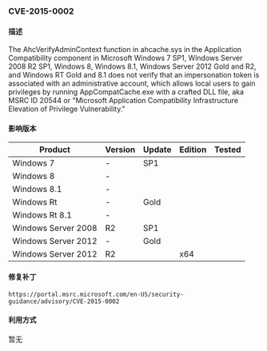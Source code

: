 ### CVE-2015-0002

#### 描述

The AhcVerifyAdminContext function in ahcache.sys in the Application Compatibility component in Microsoft Windows 7 SP1, Windows Server 2008 R2 SP1, Windows 8, Windows 8.1, Windows Server 2012 Gold and R2, and Windows RT Gold and 8.1 does not verify that an impersonation token is associated with an administrative account, which allows local users to gain privileges by running AppCompatCache.exe with a crafted DLL file, aka MSRC ID 20544 or "Microsoft Application Compatibility Infrastructure Elevation of Privilege Vulnerability."

#### 影响版本

| Product             | Version | Update | Edition | Tested |
| ------------------- | ------- | ------ | ------- | ------ |
| Windows 7           | -       | SP1    |         |        |
| Windows 8           | -       |        |         |        |
| Windows 8.1         | -       |        |         |        |
| Windows Rt          | -       | Gold   |         |        |
| Windows Rt 8.1      | -       |        |         |        |
| Windows Server 2008 | R2      | SP1    |         |        |
| Windows Server 2012 | -       | Gold   |         |        |
| Windows Server 2012 | R2      |        | x64     |        |

#### 修复补丁

```
https://portal.msrc.microsoft.com/en-US/security-guidance/advisory/CVE-2015-0002
```

#### 利用方式

暂无
